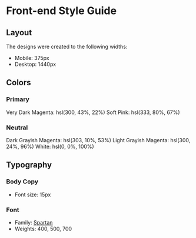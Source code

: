 # Front-end Style Guide

## Layout

The designs were created to the following widths:

- Mobile: 375px
- Desktop: 1440px

## Colors

### Primary

Very Dark Magenta: hsl(300, 43%, 22%) Soft Pink: hsl(333, 80%, 67%)

### Neutral

Dark Grayish Magenta: hsl(303, 10%, 53%) Light Grayish Magenta:
hsl(300, 24%, 96%) White: hsl(0, 0%, 100%)

## Typography

### Body Copy

- Font size: 15px

### Font

- Family: [Spartan](https://fonts.google.com/specimen/Spartan)
- Weights: 400, 500, 700
